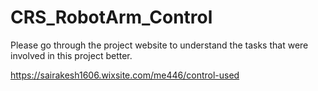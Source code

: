 # CRS_RobotArm_Control

Please go through the project website to understand the tasks that were involved in this project better.

https://sairakesh1606.wixsite.com/me446/control-used
